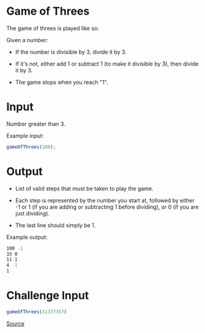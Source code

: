 # Game of Threes

The game of threes is played like so:

Given a number:

* If the number is divisible by 3, divide it by 3.

* If it's not, either add 1 or subtract 1 (to make it divisible by 3), then divide it by 3.

* The game stops when you reach "1".

# Input

Number greater than 3.

Example input:
```js
gameOfThrees(100);
```

# Output

* List of valid steps that must be taken to play the game.

* Each step is represented by the number you start at, followed by either -1 or 1 (if you are adding or subtracting 1 before dividing), or 0 (if you are just dividing).

* The last line should simply be 1.

Example output:
```sh
100 -1
33 0
11 1
4 -1
1
```

# Challenge Input

```js
gameOfThrees(31337357)
```

[Source](https://www.reddit.com/r/dailyprogrammer/comments/3r7wxz/20151102_challenge_239_easy_a_game_of_threes/)
